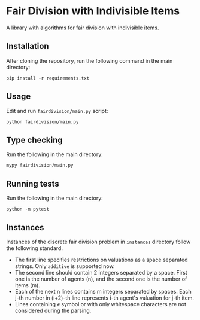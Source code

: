 # Fair Division with Indivisible Items

A library with algorithms for fair division with indivisible items.

## Installation
After cloning the repository, run the following command in the main directory:

    pip install -r requirements.txt


## Usage
Edit and run `fairdivision/main.py` script:

    python fairdivision/main.py


## Type checking
Run the following in the main directory:

    mypy fairdivision/main.py


## Running tests
Run the following in the main directory:

    python -m pytest


## Instances
Instances of the discrete fair division problem in `instances` directory follow the following standard.

- The first line specifies restrictions on valuations as a space separated strings. Only `additive` is supported now.
- The second line should contain 2 integers separated by a space. First one is the number of agents (n), and the second one is the number of items (m).
- Each of the next n lines contains m integers separated by spaces. Each j-th number in (i+2)-th line represents i-th agent's valuation for j-th item.
- Lines containing `#` symbol or with only whitespace characters are not considered during the parsing.
